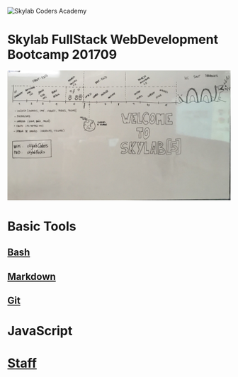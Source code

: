 ![Skylab Coders Academy](http://www.skylabcoders.com/images/403/default.png "Skylab Coders Academy")

Skylab FullStack WebDevelopment Bootcamp 201709
===============================================

![calendaro del curso](images/calendar.jpg)

# Basic Tools

## [Bash](topics/bash)

## [Markdown](topics/bash)

## [Git](topics/git)

# JavaScript

# [Staff](staff)